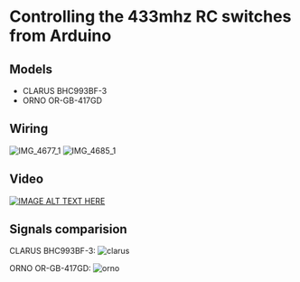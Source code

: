 # Controlling the 433mhz RC switches from Arduino

## Models
- CLARUS BHC993BF-3
- ORNO OR-GB-417GD

## Wiring
![IMG_4677_1](https://user-images.githubusercontent.com/28592316/102687896-d36d9f80-41f2-11eb-8d65-7ddf9a3e4990.jpg)
![IMG_4685_1](https://user-images.githubusercontent.com/28592316/102687897-d5376300-41f2-11eb-9fe5-658da9a0a22f.jpg)

## Video
[![IMAGE ALT TEXT HERE](https://img.youtube.com/vi/31YjzDCJqvY/0.jpg)](https://www.youtube.com/watch?v=31YjzDCJqvY)

## Signals comparision
CLARUS BHC993BF-3:
![clarus](https://user-images.githubusercontent.com/28592316/102687899-d7012680-41f2-11eb-8f74-798386e79db5.png)

ORNO OR-GB-417GD:
![orno](https://user-images.githubusercontent.com/28592316/102687898-d6689000-41f2-11eb-904a-ea356de22647.png)
